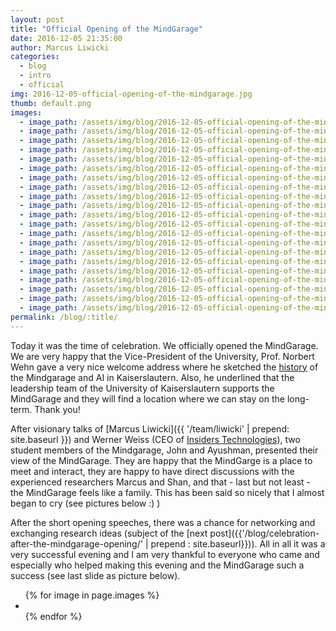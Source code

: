 ```yaml
---
layout: post
title: "Official Opening of the MindGarage"
date: 2016-12-05 21:35:00
author: Marcus Liwicki
categories:
  - blog
  - intro
  - official
img: 2016-12-05-official-opening-of-the-mindgarage.jpg
thumb: default.png
images:
  - image_path: /assets/img/blog/2016-12-05-official-opening-of-the-mindgarage/1.JPG
  - image_path: /assets/img/blog/2016-12-05-official-opening-of-the-mindgarage/2.JPG
  - image_path: /assets/img/blog/2016-12-05-official-opening-of-the-mindgarage/3.JPG
  - image_path: /assets/img/blog/2016-12-05-official-opening-of-the-mindgarage/4.JPG
  - image_path: /assets/img/blog/2016-12-05-official-opening-of-the-mindgarage/5.JPG
  - image_path: /assets/img/blog/2016-12-05-official-opening-of-the-mindgarage/6.JPG
  - image_path: /assets/img/blog/2016-12-05-official-opening-of-the-mindgarage/7.JPG
  - image_path: /assets/img/blog/2016-12-05-official-opening-of-the-mindgarage/8.JPG
  - image_path: /assets/img/blog/2016-12-05-official-opening-of-the-mindgarage/9.JPG
  - image_path: /assets/img/blog/2016-12-05-official-opening-of-the-mindgarage/10.JPG
  - image_path: /assets/img/blog/2016-12-05-official-opening-of-the-mindgarage/11.JPG
  - image_path: /assets/img/blog/2016-12-05-official-opening-of-the-mindgarage/12.JPG
  - image_path: /assets/img/blog/2016-12-05-official-opening-of-the-mindgarage/13.JPG
  - image_path: /assets/img/blog/2016-12-05-official-opening-of-the-mindgarage/14.JPG
  - image_path: /assets/img/blog/2016-12-05-official-opening-of-the-mindgarage/15.JPG
  - image_path: /assets/img/blog/2016-12-05-official-opening-of-the-mindgarage/16.JPG
  - image_path: /assets/img/blog/2016-12-05-official-opening-of-the-mindgarage/17.JPG
  - image_path: /assets/img/blog/2016-12-05-official-opening-of-the-mindgarage/18.JPG
  - image_path: /assets/img/blog/2016-12-05-official-opening-of-the-mindgarage/19.JPG
  - image_path: /assets/img/blog/2016-12-05-official-opening-of-the-mindgarage/20.JPG
  - image_path: /assets/img/blog/2016-12-05-official-opening-of-the-mindgarage/thanks.JPG
permalink: /blog/:title/
---
```


Today it was the time of celebration. We officially opened the MindGarage.
We are very happy that the Vice-President of the University, Prof. Norbert Wehn gave a very nice welcome address where he sketched the [history](/#history) of the Mindgarage and AI in Kaiserslautern. Also, he underlined that the leadership team of the University of Kaiserslautern supports the MindGarage and they will find a location where we can stay on the long-term. Thank you!

After visionary talks of [Marcus Liwicki]({{ '/team/liwicki' | prepend: site.baseurl }}) and Werner Weiss (CEO of [Insiders Technologies](http://insiders-technologies.de/)), two student members of the Mindgarage, John and Ayushman, presented their view of the MindGarage. They are happy that the MindGarge is a place to meet and interact, they are happy to have direct discussions with the experienced researchers Marcus and Shan, and that - last but not least - the MindGarage feels like a family. This has been said so nicely that I almost began to cry (see pictures below :) )

After the short opening speeches, there was a chance for networking and exchanging research ideas (subject of the [next post]({{'/blog/celebration-after-the-mindgarage-opening/' | prepend : site.baseurl}})). All in all it was a very successful evening and I am very thankful to everyone who came and especially who helped making this evening and the MindGarage such a success (see last slide as picture below).

<ul class="photo-gallery">
  {% for image in page.images %}
    <li>
    	<a href="{{ image.image_path | prepend: site.baseurl }}" target="_blank">
        <img src="{{ image.image_path }}" alt="">
        </a>
    </li>
  {% endfor %}
</ul>
